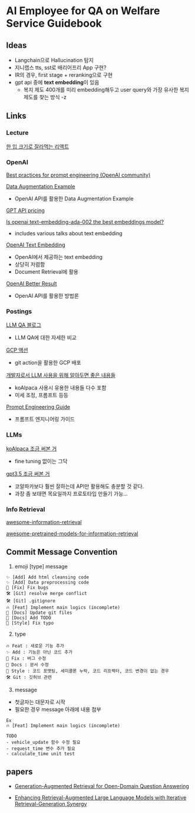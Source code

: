 # AI Employee for QA on Welfare Service Guidebook

## Ideas

- Langchain으로 Hallucination 탐지
- 지니랩스 tts, sst로 배리어프리 App 구현?
- IR의 경우, first stage + reranking으로 구현
- gpt api 중에 **text embedding**이 있음
  - 복지 제도 400개를 미리 embedding해두고 user query와 가장 유사한 복지 제도를 찾는 방식 -z

## Links

### Lecture

[한 입 크기로 잘라먹는 리액트](https://www.inflearn.com/course/%ED%95%9C%EC%9E%85-%EB%A6%AC%EC%95%A1%ED%8A%B8)

### OpenAI

[Best practices for prompt engineering (OpenAI community)](https://help.openai.com/en/articles/6654000-best-practices-for-prompt-engineering-with-openai-api)

[Data Augmentation Example](https://chat.openai.com/share/e03baffc-b954-478b-b4a9-344fefbc88e1)

- OpenAI API를 활용한 Data Augmentation Example

[GPT API pricing](https://openai.com/pricing)

[Is openai text-embedding-ada-002 the best embeddings model?](https://www.reddit.com/r/MachineLearning/comments/13aaj2w/d_is_openai_textembeddingada002_the_best/)

- includes various talks about text embedding

[OpenAI Text Embedding](https://openai.com/blog/introducing-text-and-code-embeddings/)

- OpenAI에서 제공하는 text embedding
- 상당히 저렴함
- Document Retrieval에 활용

[OpenAI Better Result](https://platform.openai.com/docs/guides/gpt-best-practices/strategy-provide-reference-text)

- OpenAI API를 활용한 방법론

### Postings

[LLM QA 블로그](https://georgesung.github.io/ai/llm-qa-eval-wikipedia/)

- LLM QA에 대한 자세한 비교

[GCP 액션](https://bitrader.tistory.com/457)

- git action을 활용한 GCP 배포

[개발자로서 LLM 사용을 위해 알아두면 좋은 내용들](https://haandol.github.io/2023/05/02/llm-for-ordinary-developers.html#fn:13)

- koAlpaca 사용시 유용한 내용들 다수 포함
- 미세 조정, 프롬프트 등등

[Prompt Engineering Guide](https://www.promptingguide.ai/)

- 프롬프트 엔지니어링 가이드

### LLMs

[koAlpaca 조금 써본 거](https://chat.koalpaca.com/r/2xWRgdz)

- fine tuning 없이는 그닥

[gpt3.5 조금 써본 거](https://chat.openai.com/share/381216b5-a797-4279-846a-8c92fc744cd3)

- 코알파카보다 훨씬 잘하는데 API만 활용해도 충분할 것 같다.
- 과장 좀 보태면 목요일까지 프로토타입 만들기 가능...

### Info Retrieval

[awesome-information-retrieval](https://github.com/harpribot/awesome-information-retrieval)

[awesome-pretrained-models-for-information-retrieval](https://github.com/ict-bigdatalab/awesome-pretrained-models-for-information-retrieval)

## Commit Message Convention

1. emoji \[type\] message

```
✨ [Add] Add html cleansing code
✨ [Add] Data preprocessing code
🐛 [Fix] Fix bugs
🛠️ [Git] resolve merge conflict
🛠️ [Git] .gitignore
🔥 [Feat] Implement main logics (incomplete)
📝 [Docs] Update git files
📝 [Docs] Add TODO
📝 [Style] Fix typo
```

2. type

```
🔥 Feat : 새로운 기능 추가
✨ Add : 기능은 아닌 코드 추가
🐛 Fix : 버그 수정
📝 Docs : 문서 수정
📝 Style : 코드 포맷팅, 세미콜론 누락, 코드 리프랙터, 코드 변경이 없는 경우
🛠️ Git : 깃허브 관련
```

3. message

- 첫글자는 대문자로 시작
- 필요한 경우 message 아래에 내용 첨부

```
Ex
🔥 [Feat] Implement main logics (incomplete)

TODO
- vehicle_update 함수 수정 필요
- request_time 변수 추가 필요
- calculate_time unit test
```

## papers

- [Generation-Augmented Retrieval for Open-Domain Question Answering](https://arxiv.org/pdf/2009.08553.pdf)

- [Enhancing Retrieval-Augmented Large Language Models with Iterative Retrieval-Generation Synergy](https://arxiv.org/pdf/2305.15294.pdf)
